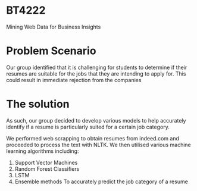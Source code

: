 # BT4222
Mining Web Data for Business Insights

# Problem Scenario
Our group identified that it is challenging for students to determine if their resumes are suitable for the jobs that they are intending to apply for. 
This could result in immediate rejection from the companies

# The solution
As such, our group decided to develop various models to help accurately identify if a resume is particularly suited for a certain job category.

We performed web scrapping to obtain resumes from indeed.com and proceeded to process the text with NLTK.
We then utilised various machine learning algorithms including:
1. Support Vector Machines
2. Random Forest Classifiers
3. LSTM
4. Ensemble methods
To accurately predict the job category of a resume
